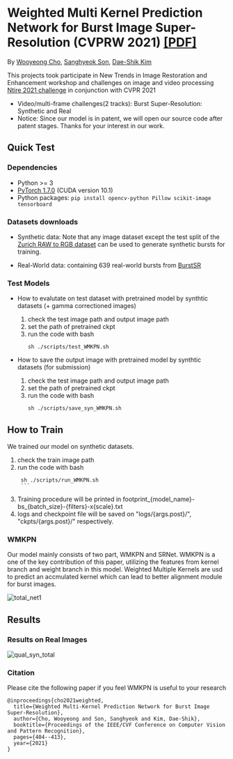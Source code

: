 # Weighted Multi Kernel Prediction Network for Burst Image Super-Resolution (CVPRW 2021) <a href="https://openaccess.thecvf.com/content/CVPR2021W/NTIRE/html/Cho_Weighted_Multi-Kernel_Prediction_Network_for_Burst_Image_Super-Resolution_CVPRW_2021_paper.html" target="_blank">[PDF]</a>
By [Wooyeong Cho](https://sites.google.com/view/wooyeongcho), [Sanghyeok Son](https://sites.google.com/view/sanghyeokson/%ED%99%88), [Dae-Shik Kim](https://scholar.google.com/citations?user=nd-UgBYAAAAJ&hl=en&oi=ao) 

This projects took participate in New Trends in Image Restoration and Enhancement workshop and challenges on image and video processing [Ntire 2021 challenge](https://data.vision.ee.ethz.ch/cvl/ntire21/) in conjunction with CVPR 2021 

- Video/multi-frame challenges(2 tracks): Burst Super-Resolution: Synthetic and Real
- Notice: Since our model is in patent, we will open our source code after patent stages. Thanks for your interest in our work.

## Quick Test
### Dependencies
- Python >= 3
- [PyTorch 1.7.0](https://pytorch.org/) (CUDA version 10.1) 
- Python packages:  `pip install opencv-python Pillow scikit-image tensorboard`

### Datasets downloads
- Synthetic data: Note that any image dataset except the 
test split of the [Zurich RAW to RGB dataset](http://people.ee.ethz.ch/~ihnatova/pynet.html#dataset) 
can be used to generate synthetic bursts for training. 

- Real-World data: containing 639 real-world bursts from [BurstSR](https://data.vision.ee.ethz.ch/bhatg/track2_test_set.zip)


### Test Models

- How to evalutate on test dataset with pretrained model by synthtic datasets (+ gamma correctioned images)
   1. check the test image path and output image path
   2. set the path of pretrained ckpt 
   3. run the code with bash
        ```
        sh ./scripts/test_WMKPN.sh 
        ```  

- How to save the output image with pretrained model by synthtic datasets (for submission)
   1. check the test image path and output image path
   2. set the path of pretrained ckpt 
   3. run the code with bash
        ```
        sh ./scripts/save_syn_WMKPN.sh 
        ```  
        
## How to Train
We trained our model on synthetic datasets.

 1. check the train image path
 2. run the code with bash
       ```
        sh ./scripts/run_WMKPN.sh
        ```
 3. Training procedure will be printed in footprint_{model_name}-bs_{batch_size}-{filters}-x{scale}.txt
 4. logs and checkpoint file will be saved on "logs/{args.post}/", "ckpts/{args.post}/" respectively.   

### WMKPN
Our model mainly consists of two part, WMKPN and SRNet. WMKPN is a one of the key contribution of this paper, utilizing the features from kernel branch and weight branch in this model. Weighted Multiple Kernels are usd to predict an accmulated kernel which can lead to better alignment module for burst images.

![total_net1](https://user-images.githubusercontent.com/46465539/126039353-5cf58307-8e40-4cc3-8ef8-c8b62e512eb2.PNG)

## Results

### Results on Real Images
![qual_syn_total](https://user-images.githubusercontent.com/46465539/126039403-2f66d5e4-8696-48dc-98c8-52d1c6dbb68f.PNG)

### Citation 
Please cite the following paper if you feel WMKPN is useful to your research
```
@inproceedings{cho2021weighted,
  title={Weighted Multi-Kernel Prediction Network for Burst Image Super-Resolution},
  author={Cho, Wooyeong and Son, Sanghyeok and Kim, Dae-Shik},
  booktitle={Proceedings of the IEEE/CVF Conference on Computer Vision and Pattern Recognition},
  pages={404--413},
  year={2021}
}
```
